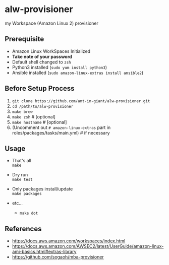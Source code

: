 # alw-provisioner
my Workspace (Amazon Linux 2) provisioner


## Prerequisite
- Amazon Linux WorkSpaces Initialized
- **Take note of your password**
- Default shell changed to `zsh`
- Python3 installed (`sudo yum install python3`)
- Ansible installed (`sudo amazon-linux-extras install ansible2`)


## Before Setup Process
1. `git clone https://github.com/ant-in-giant/alw-provisioner.git`
2. `cd /path/to/alw-provisioner`
3. `make brew`
4. `make zsh`      # [optional]
5. `make hostname` # [optional]
6. (Uncomment out `# amazon-linux-extras` part in  roles/packages/tasks/main.yml)  # if necessary


## Usage

- That's all  
  `make`

- Dry run  
  `make test`

- Only packages install/update  
  `make packages`

- etc...
  - `make dot`


## References
- https://docs.aws.amazon.com/workspaces/index.html
- https://docs.aws.amazon.com/AWSEC2/latest/UserGuide/amazon-linux-ami-basics.html#extras-library
- https://github.com/sogaoh/mba-provisioner
